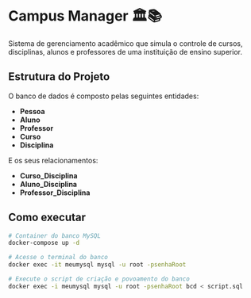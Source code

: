 # Campus Manager 🏛️📚

Sistema de gerenciamento acadêmico que simula o controle de cursos, disciplinas, alunos e professores de uma instituição de ensino superior.

## Estrutura do Projeto

O banco de dados é composto pelas seguintes entidades:

- **Pessoa**
- **Aluno**
- **Professor**
- **Curso**
- **Disciplina**

E os seus relacionamentos:

- **Curso_Disciplina**  
- **Aluno_Disciplina**  
- **Professor_Disciplina**  


## Como executar

```bash
# Container do banco MySQL
docker-compose up -d

# Acesse o terminal do banco
docker exec -it meumysql mysql -u root -psenhaRoot

# Execute o script de criação e povoamento do banco
docker exec -i meumysql mysql -u root -psenhaRoot bcd < script.sql
```